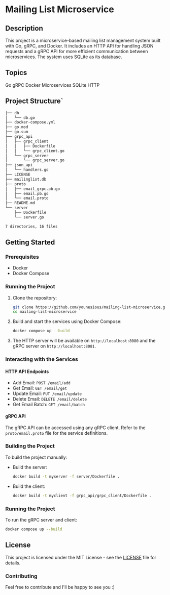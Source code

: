 # Mailing List Microservice

## Description

This project is a microservice-based mailing list management system built with Go, gRPC, and Docker. It includes an HTTP API for handling JSON requests and a gRPC API for more efficient communication between microservices. The system uses SQLite as its database.

## Topics

Go gRPC Docker Microservices SQLite HTTP

## Project Structure`

```sh
├── db
│   └── db.go
├── docker-compose.yml
├── go.mod
├── go.sum
├── grpc_api
│   ├── grpc_client
│   │   ├── Dockerfile
│   │   └── grpc_client.go
│   └── grpc_server
│       └── grpc_server.go
├── json_api
│   └── handlers.go
├── LICENSE
├── mailinglist.db
├── proto
│   ├── email_grpc.pb.go
│   ├── email.pb.go
│   └── email.proto
├── README.md
└── server
    ├── Dockerfile
    └── server.go

7 directories, 16 files

```

## Getting Started

### Prerequisites

- Docker
- Docker Compose

### Running the Project

1. Clone the repository:

   ```sh
   git clone https://github.com/younesious/mailing-list-microservice.git
   cd mailing-list-microservice
   ```

2.  Build and start the services using Docker Compose:

    ```sh
    docker compose up --build
    ```

3.  The HTTP server will be available on `http://localhost:8080` and the gRPC server on `http://localhost:8081`.

### Interacting with the Services

#### HTTP API Endpoints

-   Add Email: `POST /email/add`
-   Get Email: `GET /email/get`
-   Update Email: `PUT /email/update`
-   Delete Email: `DELETE /email/delete`
-   Get Email Batch: `GET /email/batch`

#### gRPC API

The gRPC API can be accessed using any gRPC client. Refer to the `proto/email.proto` file for the service definitions.

### Building the Project

To build the project manually:

+  Build the server:

    ```sh
    docker build -t myserver -f server/Dockerfile .
    ```
+  Build the client:

    ```sh
    docker build -t myclient -f grpc_api/grpc_client/Dockerfile .
    ```

### Running the Project

To run the gRPC server and client:

```sh
docker compose up --build
```

License
-------

This project is licensed under the MIT License - see the [LICENSE](https://github.com/younesious/mailing-list-microservice/blob/master/LICENSE) file for details.

### Contributing

Feel free to contribute and I'll be happy to see you :)
